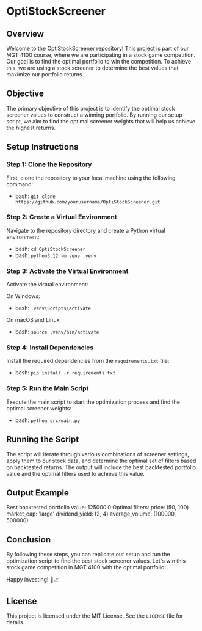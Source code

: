 # OptiStockScreener

## Overview
Welcome to the OptiStockScreener repository! This project is part of our MGT 4100 course, where we are participating in a stock game competition. Our goal is to find the optimal portfolio to win the competition. To achieve this, we are using a stock screener to determine the best values that maximize our portfolio returns.

## Objective
The primary objective of this project is to identify the optimal stock screener values to construct a winning portfolio. By running our setup script, we aim to find the optimal screener weights that will help us achieve the highest returns.

## Setup Instructions

### Step 1: Clone the Repository
First, clone the repository to your local machine using the following command:
- bash: `git clone https://github.com/yourusername/OptiStockScreener.git`

### Step 2: Create a Virtual Environment
Navigate to the repository directory and create a Python virtual environment:
- bash: `cd OptiStockScreener`
- bash: `python3.12 -m venv .venv`

### Step 3: Activate the Virtual Environment
Activate the virtual environment:

On Windows:
- bash: `.venv\Scripts\activate`

On macOS and Linux:
- bash: `source .venv/bin/activate`

### Step 4: Install Dependencies
Install the required dependencies from the `requirements.txt` file:
- bash: `pip install -r requirements.txt`

### Step 5: Run the Main Script
Execute the main script to start the optimization process and find the optimal screener weights:
- bash: `python src/main.py`

## Running the Script
The script will iterate through various combinations of screener settings, apply them to our stock data, and determine the optimal set of filters based on backtested returns. The output will include the best backtested portfolio value and the optimal filters used to achieve this value.

## Output Example
Best backtested portfolio value: 125000.0
Optimal filters:
price: (50, 100)
market_cap: 'large'
dividend_yield: (2, 4)
average_volume: (100000, 500000)

## Conclusion
By following these steps, you can replicate our setup and run the optimization script to find the best stock screener values. Let's win this stock game competition in MGT 4100 with the optimal portfolio!

Happy investing! 🚀📈

## License
This project is licensed under the MIT License. See the `LICENSE` file for details.
